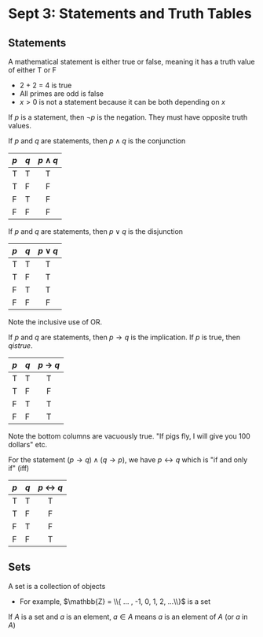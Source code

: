 # Sept 3: Statements and Truth Tables

## Statements

A mathematical statement is either true or false, meaning it has a truth value of either T or F
- 2 + 2 = 4 is true
- All primes are odd is false
- $x > 0$ is not a statement because it can be both depending on $x$

If $p$ is a statement, then $\lnot p$ is the negation. They must have opposite truth values. 

If $p$ and $q$ are statements, then $p \land q$ is the conjunction

| $p$ | $q$ |$p$ $\land$ $q$|
|---|---|:---:|
|T|T|T                  |
|T|F|F|
|F|T|F|
|F|F|F|

If $p$ and $q$ are statements, then $p \lor q$ is the disjunction

| $p$ | $q$ | $p$ $\lor$ $q$ |
|---|---|:---:|
|T|T|T|
|T|F|T|
|F|T|T|
|F|F|F|

Note the inclusive use of OR. 

If $p$ and $q$ are statements, then $p \rightarrow q$ is the implication. If $p$ is true, then $q is true$. 

| $p$ | $q$ | $p$ $\rightarrow$ $q$ |
|---|---|:---:|
|T|T|T|
|T|F|F|
|F|T|T|
|F|F|T|

Note the bottom columns are vacuously true. "If pigs fly, I will give you 100 dollars" etc. 

For the statement $(p \rightarrow q) \land (q \rightarrow p)$, we have $p \leftrightarrow q$ which is "if and only if" (iff)

| $p$ | $q$ | $p$ $\leftrightarrow$ $q$ |
|---|---|:---:|
|T|T|T|
|T|F|F|
|F|T|F|
|F|F|T|

## Sets

A set is a collection of objects
- For example, $\mathbb{Z} = \\{ ... , -1, 0, 1, 2, ...\\}$ is a set

If $A$ is a set and $a$ is an element, $a \in A$ means $a$ is an element of $A$ (or $a$ in $A$)
